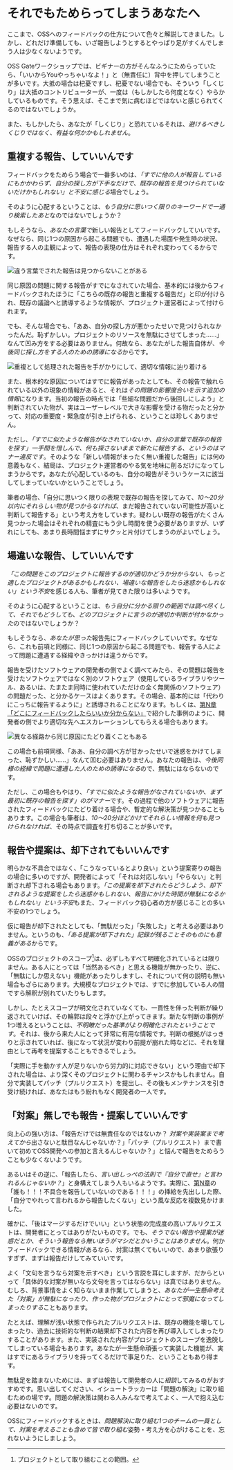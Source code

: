 # それでもためらってしまうあなたへ

ここまで、OSSへのフィードバックの仕方について色々と解説してきました。しかし、どれだけ準備しても、いざ報告しようとするとやっぱり足がすくんでしまう人は少なくないようです。

OSS Gateワークショップでは、ビギナーの方がそんなふうにためらっていたら、「いいからYouやっちゃいなよ！」と（無責任に）背中を押してしまうことが多いです。大抵の場合は杞憂ですし、杞憂でない場合でも、そういう「しくじり」は大抵のコントリビューターが、一度は（もしかしたら何度となく）やらかしているものです。そう思えば、そこまで気に病むほどではないと感じられてくるのではないでしょうか。

また、もしかしたら、あなたが「しくじり」と恐れているそれは、*避けるべきしくじりではなく、有益な何かかもしれません*。


## 重複する報告、していいんです

フィードバックをためらう場合で一番多いのは、*「すでに他の人が報告しているにもかかわらず、自分の探し方が下手なだけで、既存の報告を見つけられていないだけかもしれない」と不安に感じる*場合でしょう。

そのように心配するということは、*もう自分に思いつく限りのキーワードで一通り検索したあと*なのではないでしょうか？

もしそうなら、*あなたの言葉で*新しい報告としてフィードバックしていいです。なぜなら、同じ1つの原因から起こる問題でも、遭遇した場面や発生時の状況、報告する人の主観によって、報告の表現の仕方はそれぞれ変わってくるからです。

![違う言葉でされた報告は見つからないことがある](images/hesitation-different-terms.png)

同じ原因の問題に関する報告がすでになされていた場合、基本的には後からフィードバックされたほうに「こちらの既存の報告と重複する報告だ」と印が付けられ、既存の議論へと誘導するような情報が、プロジェクト運営者によって付けられます。

でも、そんな場合でも、「ああ、自分の探し方が悪かったせいで見つけられなかったんだ。恥ずかしい。プロジェクトのリソースを無駄にさせてしまった……」なんて凹み方をする必要はありません。何故なら、あなたがした報告自体が、*今後同じ探し方をする人のための誘導になる*からです。

![重複として処理された報告を手がかりにして、適切な情報に辿り着ける](images/hesitation-different-terms-duplicated.png)

また、根本的な原因についてはすでに報告があったとしても、その報告で触れられている以外の現象の情報があると、それは*その問題の影響度合いを示す追加の情報*になります。当初の報告の時点では「些細な問題だから後回しにしよう」と判断されていた物が、実はユーザーレベルで大きな影響を受ける物だったと分かって、対応の重要度・緊急度が引き上げられる、ということは珍しくありません。

ただし、*「すでに似たような報告がなされていないか、自分の言葉で既存の報告を探す」一手間を惜しんで、何も探さないままで新たに報告する、というのはマナー違反です*。そのような「新しい情報がまったく無い重複した報告」には何の意義もなく、結局は、プロジェクト運営者のやる気を地味に削るだけになってしまうからです。あなたが心配しているのも、自分の報告がそういうケースに該当してしまっていないかということでしょう。

筆者の場合、「自分に思いつく限りの表現で既存の報告を探してみて、*10～20分以内にそれらしい物が見つからなければ*、まだ報告されていない可能性が高いと判断して報告する」という考え方をしています。疑わしい既存の報告がたくさん見つかった場合はそれぞれの精査にもう少し時間を使う必要がありますが、いずれにしても、あまり長時間悩まずにサクッと片付けてしまうのがよいでしょう。


## 場違いな報告、していいんです

*「この問題をこのプロジェクトに報告するのが適切かどうか分からない、もっと適したプロジェクトがあるかもしれない、場違いな報告をしたら迷惑かもしれない」という不安*を感じる人も、筆者が見てきた限りは多いようです。

そのように心配するということは、*もう自分に分かる限りの範囲では調べ尽くして、それでもどうしても、どのプロジェクトに言うのが適切か判断が付かなかった*のではないでしょうか？

もしそうなら、*あなたが思った*報告先にフィードバックしていいです。なぜなら、これも前項と同様に、同じ1つの原因から起こる問題でも、報告する人によって問題に遭遇する経緯やきっかけは違うからです。

報告を受けたソフトウェアの開発者の側でよく調べてみたら、その問題は報告を受けたソフトウェアではなく別のソフトウェア（使用しているライブラリやツール、あるいは、たまたま同時に使われていただけの全く無関係のソフトウェア）の問題だった、と分かるケースはよくあります。その場合、基本的には「代わりにこっちに報告するように」と誘導されることになります。もしくは、[第N章「どこにフィードバックしたらいいか分からない」](where.md)で紹介した事例のように、開発者の側でより適切な先へエスカレーションしてもらえる場合もあります。

![異なる経路から同じ原因にたどり着くこともある](images/hesitation-different-path.png)

この場合も前項同様、「ああ、自分の調べ方が甘かったせいで迷惑をかけてしまった、恥ずかしい……」なんて凹む必要はありません。あなたの報告は、*今後同様の経緯で問題に遭遇した人のための誘導になる*ので、無駄にはならないのです。

ただし、この場合もやはり、*「すでに似たような報告がなされていないか、まず最初に既存の報告を探す」のがマナー*です。その過程で他のソフトウェアに報告されたフィードバックにたどり着ける場合や、暫定的な解決策が見つかることもあります。この場合も筆者は、*10～20分ほどかけてそれらしい情報を何も見つけられなければ*、その時点で調査を打ち切ることが多いです。


## 報告や提案は、却下されてもいいんです

明らかな不具合ではなく、「こうなっているとより良い」という提案寄りの報告の場合に多いのですが、開発者によって「それは対応しない」「やらない」と判断され却下される場合もあります。*「この提案を却下されたらどうしよう、却下されるような提案をしたら迷惑かもしれない、報告にかけた時間が無駄になるかもしれない」という不安*もまた、フィードバック初心者の方が感じることの多い不安の1つでしょう。

仮に報告が却下されたとしても、「無駄だった」「失敗した」と考える必要はありません。というのも、*「ある提案が却下された」記録が残ることそのものにも意義がある*からです。

OSSのプロジェクトのスコープ[^scope]は、必ずしもすべて明確化されているとは限りません。ある人にとっては「当然あるべき」と思える機能が無かったり、逆に、「無駄にしか思えない」機能があったりしますし、それについて何の説明も無い場合もざらにあります。大規模なプロジェクトでは、すでに参加している人の間ですら解釈が別れていたりもします。

[^scope]: プロジェクトとして取り組むことの範囲。

しかし、たとえスコープが明文化されていなくても、一貫性を伴った判断が繰り返されていけば、その輪郭は段々と浮かび上がってきます。新たな判断の事例が1つ増えるということは、*不明瞭だった基準がより明確化されたということです*。それは、後から来た人にとって非常に有用な情報です。判断の根拠がはっきりと示されていれば、後になって状況が変わり前提が崩れた時などに、それを理由として再考を提案することもできるでしょう。

「実際に手を動かす人が足りないから労力的に対応できない」という理由で却下された場合は、より深くそのプロジェクトに関わるチャンスかもしれません。自分で実装してパッチ（プルリクエスト）を提出し、その後もメンテナンスを引き受け続ければ、あなたはもう紛れもなく開発者の一人です。


## 「対案」無しでも報告・提案していいんです

向上心の強い方は、「報告だけでは無責任なのではないか？ *対案や実装案まで考えてから*出さないと駄目なんじゃないか？」「パッチ（プルリクエスト）まで書いて初めてOSS開発への参加と言えるんじゃないか？」と悩んで報告をためらうことも少なくないようです。

あるいはその逆に、「報告したら、*言い出しっぺの法則で『自分で直せ』と言われるんじゃないか？*」と身構えてしまう人もいるようです。実際に、[第N章](what.md)の「誰も！！！不具合を報告していないのである！！！」の挿絵を先出しした際、「自分でやれって言われるから報告したくない」という風な反応を複数見かけました。

確かに、「後はマージするだけでいい」という状態の完成度の高いプルリクエストは、開発者にとってはありがたいものです。でも、*そうでない報告や提案が迷惑だとか、そういう報告なら無いほうがマシだとかいうことはありません*。何かフィードバックできる情報があるなら、対案は無くてもいいので、あまり欲張りすぎず、まずは報告だけしてみていいです。

よく「文句を言うなら対案を示すべき」という言説を耳にしますが、だからといって「具体的な対案が無いなら文句を言ってはならない」は真ではありません。むしろ、背景事情をよく知らないまま作業してしまうと、*あなたが一生懸命考えた「対案」が無駄になったり、作った物がプロジェクトにとって邪魔になってしまったりする*こともあります。

たとえば、理解が浅い状態で作られたプルリクエストは、既存の機能を壊してしまったり、過去に技術的な判断の結果却下された内容を再び導入してしまったりすることがあります。また、実装された内容がプロジェクトのスコープを逸脱してしまっている場合もあります。あなたが一生懸命頑張って実装した機能が、実はすでにあるライブラリを持ってくるだけで事足りた、ということもあり得ます。

無駄足を踏まないためには、まずは報告して開発者の人に*相談*してみるのがおすすめです。思い出してください、イシュートラッカーは「問題の解決」に取り組むための場です。問題の解決策は関わる人みんなで考えてよく、一人で抱え込む必要はないのです。

OSSにフィードバックするときは、*問題解決に取り組む1つのチームの一員として、対案を考えることも含めて皆で取り組む*姿勢・考え方を心がけることを、忘れないようにしましょう。
